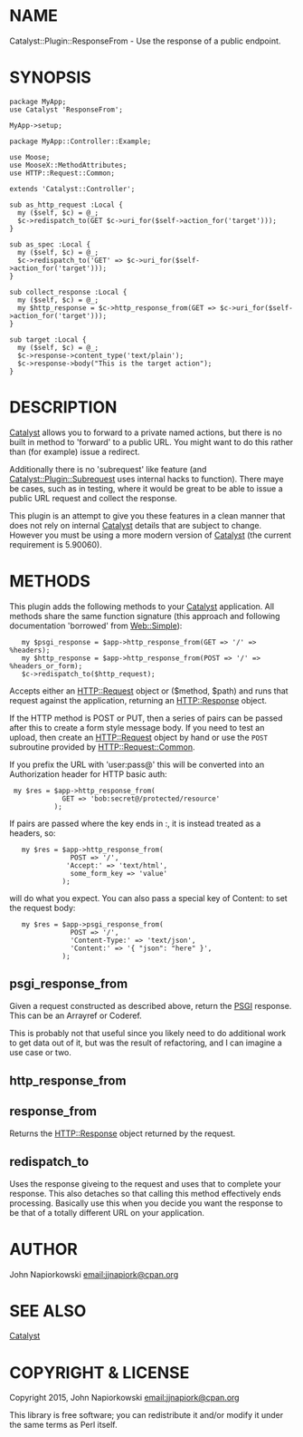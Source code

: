 # NAME

Catalyst::Plugin::ResponseFrom - Use the response of a public endpoint.

# SYNOPSIS

    package MyApp;
    use Catalyst 'ResponseFrom';

    MyApp->setup;

    package MyApp::Controller::Example;

    use Moose;
    use MooseX::MethodAttributes;
    use HTTP::Request::Common;

    extends 'Catalyst::Controller';

    sub as_http_request :Local {
      my ($self, $c) = @_;
      $c->redispatch_to(GET $c->uri_for($self->action_for('target')));
    }

    sub as_spec :Local {
      my ($self, $c) = @_;
      $c->redispatch_to('GET' => $c->uri_for($self->action_for('target')));
    }

    sub collect_response :Local {
      my ($self, $c) = @_;
      my $http_response = $c->http_response_from(GET => $c->uri_for($self->action_for('target')));
    }

    sub target :Local {
      my ($self, $c) = @_;
      $c->response->content_type('text/plain');
      $c->response->body("This is the target action");
    }

# DESCRIPTION

[Catalyst](https://metacpan.org/pod/Catalyst) allows you to forward to a private named actions, but there is no
built in method to 'forward' to a public URL.  You might want to do this rather
than (for example) issue a redirect.

Additionally there is no 'subrequest' like feature (and [Catalyst::Plugin::Subrequest](https://metacpan.org/pod/Catalyst::Plugin::Subrequest)
uses internal hacks to function).  There maye be cases, such as in testing, where
it would be great to be able to issue a public URL request and collect the response.

This plugin is an attempt to give you these features in a clean manner that does not
rely on internal [Catalyst](https://metacpan.org/pod/Catalyst) details that are subject to change.  However you must be
using a more modern version of [Catalyst](https://metacpan.org/pod/Catalyst) (the current requirement is 5.90060).

# METHODS

This plugin adds the following methods to your [Catalyst](https://metacpan.org/pod/Catalyst) application.  All methods
share the same function signature (this approach and following documentation 'borrowed'
from [Web::Simple](https://metacpan.org/pod/Web::Simple)):

       my $psgi_response = $app->http_response_from(GET => '/' => %headers);
       my $http_response = $app->http_response_from(POST => '/' => %headers_or_form);
       $c->redispatch_to($http_request);
    

Accepts either an [HTTP::Request](https://metacpan.org/pod/HTTP::Request) object or ($method, $path) and runs that
request against the application, returning an [HTTP::Response](https://metacpan.org/pod/HTTP::Response) object.

If the HTTP method is POST or PUT, then a series of pairs can be passed after
this to create a form style message body. If you need to test an upload, then
create an [HTTP::Request](https://metacpan.org/pod/HTTP::Request) object by hand or use the `POST` subroutine
provided by [HTTP::Request::Common](https://metacpan.org/pod/HTTP::Request::Common).

If you prefix the URL with 'user:pass@' this will be converted into
an Authorization header for HTTP basic auth:

     my $res = $app->http_response_from(
                 GET => 'bob:secret@/protected/resource'
               );
    

If pairs are passed where the key ends in :, it is instead treated as a
headers, so:

       my $res = $app->http_response_from(
                   POST => '/',
                  'Accept:' => 'text/html',
                   some_form_key => 'value'
                 );
    

will do what you expect. You can also pass a special key of Content: to
set the request body:

       my $res = $app->psgi_response_from(
                   POST => '/',
                   'Content-Type:' => 'text/json',
                   'Content:' => '{ "json": "here" }',
                 );
    

## psgi\_response\_from

Given a request constructed as described above, return the [PSGI](https://metacpan.org/pod/PSGI) response.
This can be an Arrayref or Coderef.

This is probably not that useful since you likely need to do additional work
to get data out of it, but was the result of refactoring, and I can imagine
a use case or two.

## http\_response\_from

## response\_from

Returns the [HTTP::Response](https://metacpan.org/pod/HTTP::Response) object returned by the request. 

## redispatch\_to

Uses the response giveing to the request and uses that to complete your
response.  This also detaches so that calling this method effectively
ends processing.  Basically use this when you decide you want the response
to be that of a totally different URL on your application.

# AUTHOR

John Napiorkowski [email:jjnapiork@cpan.org](email:jjnapiork@cpan.org)

# SEE ALSO

[Catalyst](https://metacpan.org/pod/Catalyst)

# COPYRIGHT & LICENSE

Copyright 2015, John Napiorkowski [email:jjnapiork@cpan.org](email:jjnapiork@cpan.org)

This library is free software; you can redistribute it and/or modify it under
the same terms as Perl itself.
